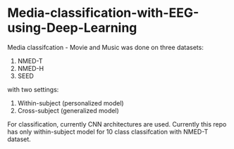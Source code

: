 # Media-classification-with-EEG-using-Deep-Learning

Media classifcation - Movie and Music was done on three datasets:
1. NMED-T
2. NMED-H
3. SEED
   
with two settings:

1. Within-subject (personalized model)
2. Cross-subject (generalized model)

For classification, currently CNN architectures are used.
Currently this repo has only within-subject model for 10 class classifcation with NMED-T dataset.
